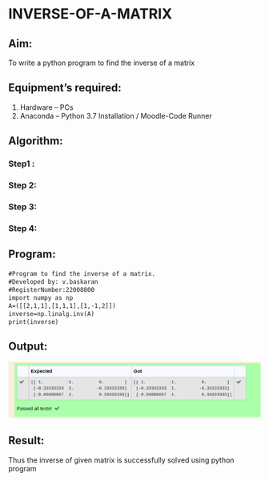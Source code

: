 # INVERSE-OF-A-MATRIX
## Aim:
To write a python program to find the inverse of a matrix
## Equipment’s required:
1. 	Hardware – PCs
2. 	Anaconda – Python 3.7 Installation / Moodle-Code Runner
## Algorithm:
### Step1 : 
### Step 2: 
### Step 3: 
### Step 4: 

## Program:
```
#Program to find the inverse of a matrix.
#Developed by: v.baskaran
#RegisterNumber:22008800
import numpy as np
A=([[2,1,1],[1,1,1],[1,-1,2]])
inverse=np.linalg.inv(A)
print(inverse)
```
## Output:
![output](/inversematrix.png)
## Result:
Thus the inverse of given matrix is successfully solved using python program

